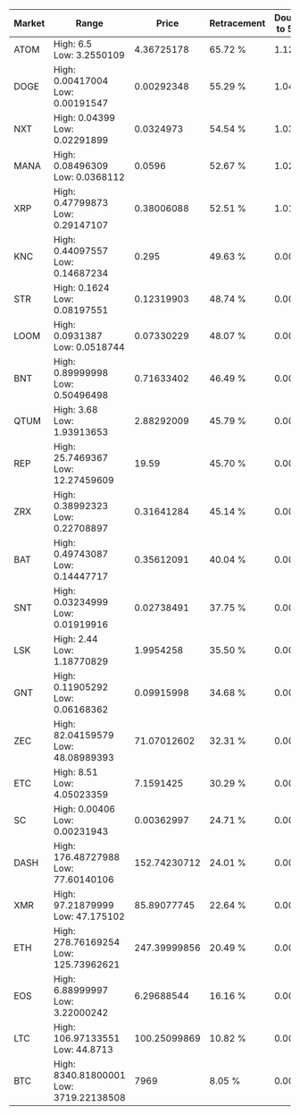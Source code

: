 | Market | Range | Price| Retracement | Doubles to 50% |
| --- | --- | --- | --- | --- |
| ATOM | High: 6.5<br />Low: 3.2550109 | 4.36725178 | 65.72 % | 1.12 |
| DOGE | High: 0.00417004<br />Low: 0.00191547 | 0.00292348 | 55.29 % | 1.04 |
| NXT | High: 0.04399<br />Low: 0.02291899 | 0.0324973 | 54.54 % | 1.03 |
| MANA | High: 0.08496309<br />Low: 0.0368112 | 0.0596 | 52.67 % | 1.02 |
| XRP | High: 0.47799873<br />Low: 0.29147107 | 0.38006088 | 52.51 % | 1.01 |
| KNC | High: 0.44097557<br />Low: 0.14687234 | 0.295 | 49.63 % | 0.00 |
| STR | High: 0.1624<br />Low: 0.08197551 | 0.12319903 | 48.74 % | 0.00 |
| LOOM | High: 0.0931387<br />Low: 0.0518744 | 0.07330229 | 48.07 % | 0.00 |
| BNT | High: 0.89999998<br />Low: 0.50496498 | 0.71633402 | 46.49 % | 0.00 |
| QTUM | High: 3.68<br />Low: 1.93913653 | 2.88292009 | 45.79 % | 0.00 |
| REP | High: 25.7469367<br />Low: 12.27459609 | 19.59 | 45.70 % | 0.00 |
| ZRX | High: 0.38992323<br />Low: 0.22708897 | 0.31641284 | 45.14 % | 0.00 |
| BAT | High: 0.49743087<br />Low: 0.14447717 | 0.35612091 | 40.04 % | 0.00 |
| SNT | High: 0.03234999<br />Low: 0.01919916 | 0.02738491 | 37.75 % | 0.00 |
| LSK | High: 2.44<br />Low: 1.18770829 | 1.9954258 | 35.50 % | 0.00 |
| GNT | High: 0.11905292<br />Low: 0.06168362 | 0.09915998 | 34.68 % | 0.00 |
| ZEC | High: 82.04159579<br />Low: 48.08989393 | 71.07012602 | 32.31 % | 0.00 |
| ETC | High: 8.51<br />Low: 4.05023359 | 7.1591425 | 30.29 % | 0.00 |
| SC | High: 0.00406<br />Low: 0.00231943 | 0.00362997 | 24.71 % | 0.00 |
| DASH | High: 176.48727988<br />Low: 77.60140106 | 152.74230712 | 24.01 % | 0.00 |
| XMR | High: 97.21879999<br />Low: 47.175102 | 85.89077745 | 22.64 % | 0.00 |
| ETH | High: 278.76169254<br />Low: 125.73962621 | 247.39999856 | 20.49 % | 0.00 |
| EOS | High: 6.88999997<br />Low: 3.22000242 | 6.29688544 | 16.16 % | 0.00 |
| LTC | High: 106.97133551<br />Low: 44.8713 | 100.25099869 | 10.82 % | 0.00 |
| BTC | High: 8340.81800001<br />Low: 3719.22138508 | 7969 | 8.05 % | 0.00 |
